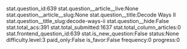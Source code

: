 stat.question_id:639
stat.question__article__live:None
stat.question__article__slug:None
stat.question__title:Decode Ways II
stat.question__title_slug:decode-ways-ii
stat.question__hide:False
stat.total_acs:391
stat.total_submitted:1637
stat.total_column_articles:0
stat.frontend_question_id:639
stat.is_new_question:False
status:None
difficulty.level:3
paid_only:False
is_favor:False
frequency:0
progress:0
